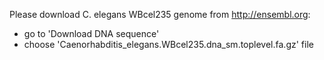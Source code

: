 Please download C. elegans WBcel235 genome from http://ensembl.org:
- go to 'Download DNA sequence'
- choose 'Caenorhabditis_elegans.WBcel235.dna_sm.toplevel.fa.gz' file

